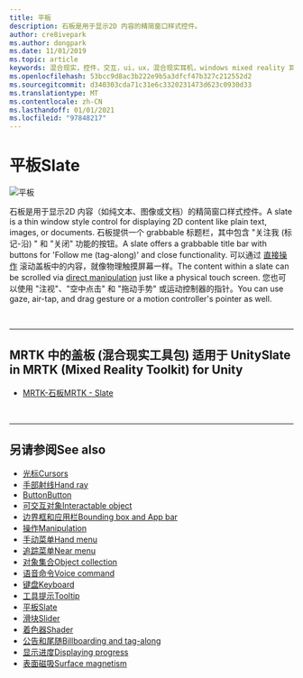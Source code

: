```yaml
---
title: 平板
description: 石板是用于显示2D 内容的精简窗口样式控件。
author: cre8ivepark
ms.author: dongpark
ms.date: 11/01/2019
ms.topic: article
keywords: 混合现实，控件，交互，ui，ux，混合现实耳机，windows mixed reality 耳机，虚拟现实耳机，HoloLens，石板，MRTK，混合现实工具包
ms.openlocfilehash: 53bcc9d8ac3b222e9b5a3dfcf47b327c212552d2
ms.sourcegitcommit: d340303cda71c31e6c3320231473d623c0930d33
ms.translationtype: MT
ms.contentlocale: zh-CN
ms.lasthandoff: 01/01/2021
ms.locfileid: "97848217"
---
```

# <a name="slate"></a><span data-ttu-id="cc6f8-104">平板</span><span class="sxs-lookup"><span data-stu-id="cc6f8-104">Slate</span></span>

![平板](images/UX_Hero_Slate.jpg)

<span data-ttu-id="cc6f8-106">石板是用于显示2D 内容（如纯文本、图像或文档）的精简窗口样式控件。</span><span class="sxs-lookup"><span data-stu-id="cc6f8-106">A slate is a thin window style control for displaying 2D content like plain text, images, or documents.</span></span> <span data-ttu-id="cc6f8-107">石板提供一个 grabbable 标题栏，其中包含 "关注我 (标记-沿) " 和 "关闭" 功能的按钮。</span><span class="sxs-lookup"><span data-stu-id="cc6f8-107">A slate offers a grabbable title bar with buttons for 'Follow me (tag-along)' and close functionality.</span></span> <span data-ttu-id="cc6f8-108">可以通过 [直接操作](direct-manipulation.md#2d-slate-interaction) 滚动盖板中的内容，就像物理触摸屏幕一样。</span><span class="sxs-lookup"><span data-stu-id="cc6f8-108">The content within a slate can be scrolled via [direct manipulation](direct-manipulation.md#2d-slate-interaction) just like a physical touch screen.</span></span> <span data-ttu-id="cc6f8-109">您也可以使用 "注视"、"空中点击" 和 "拖动手势" 或运动控制器的指针。</span><span class="sxs-lookup"><span data-stu-id="cc6f8-109">You can use gaze, air-tap, and drag gesture or a motion controller's pointer as well.</span></span>

<br>

---

## <a name="slate-in-mrtk-mixed-reality-toolkit-for-unity"></a><span data-ttu-id="cc6f8-110">MRTK 中的盖板 (混合现实工具包) 适用于 Unity</span><span class="sxs-lookup"><span data-stu-id="cc6f8-110">Slate in MRTK (Mixed Reality Toolkit) for Unity</span></span>

* [<span data-ttu-id="cc6f8-111">MRTK-石板</span><span class="sxs-lookup"><span data-stu-id="cc6f8-111">MRTK - Slate</span></span>](https://microsoft.github.io/MixedRealityToolkit-Unity/Documentation/README_Slate.html)

<br>

---

## <a name="see-also"></a><span data-ttu-id="cc6f8-112">另请参阅</span><span class="sxs-lookup"><span data-stu-id="cc6f8-112">See also</span></span>

* [<span data-ttu-id="cc6f8-113">光标</span><span class="sxs-lookup"><span data-stu-id="cc6f8-113">Cursors</span></span>](cursors.md)
* [<span data-ttu-id="cc6f8-114">手部射线</span><span class="sxs-lookup"><span data-stu-id="cc6f8-114">Hand ray</span></span>](point-and-commit.md)
* [<span data-ttu-id="cc6f8-115">Button</span><span class="sxs-lookup"><span data-stu-id="cc6f8-115">Button</span></span>](button.md)
* [<span data-ttu-id="cc6f8-116">可交互对象</span><span class="sxs-lookup"><span data-stu-id="cc6f8-116">Interactable object</span></span>](interactable-object.md)
* [<span data-ttu-id="cc6f8-117">边界框和应用栏</span><span class="sxs-lookup"><span data-stu-id="cc6f8-117">Bounding box and App bar</span></span>](app-bar-and-bounding-box.md)
* [<span data-ttu-id="cc6f8-118">操作</span><span class="sxs-lookup"><span data-stu-id="cc6f8-118">Manipulation</span></span>](direct-manipulation.md)
* [<span data-ttu-id="cc6f8-119">手动菜单</span><span class="sxs-lookup"><span data-stu-id="cc6f8-119">Hand menu</span></span>](hand-menu.md)
* [<span data-ttu-id="cc6f8-120">追踪菜单</span><span class="sxs-lookup"><span data-stu-id="cc6f8-120">Near menu</span></span>](near-menu.md)
* [<span data-ttu-id="cc6f8-121">对象集合</span><span class="sxs-lookup"><span data-stu-id="cc6f8-121">Object collection</span></span>](object-collection.md)
* [<span data-ttu-id="cc6f8-122">语音命令</span><span class="sxs-lookup"><span data-stu-id="cc6f8-122">Voice command</span></span>](voice-input.md)
* [<span data-ttu-id="cc6f8-123">键盘</span><span class="sxs-lookup"><span data-stu-id="cc6f8-123">Keyboard</span></span>](keyboard.md)
* [<span data-ttu-id="cc6f8-124">工具提示</span><span class="sxs-lookup"><span data-stu-id="cc6f8-124">Tooltip</span></span>](tooltip.md)
* [<span data-ttu-id="cc6f8-125">平板</span><span class="sxs-lookup"><span data-stu-id="cc6f8-125">Slate</span></span>](slate.md)
* [<span data-ttu-id="cc6f8-126">滑块</span><span class="sxs-lookup"><span data-stu-id="cc6f8-126">Slider</span></span>](slider.md)
* [<span data-ttu-id="cc6f8-127">着色器</span><span class="sxs-lookup"><span data-stu-id="cc6f8-127">Shader</span></span>](shader.md)
* [<span data-ttu-id="cc6f8-128">公告和尾随</span><span class="sxs-lookup"><span data-stu-id="cc6f8-128">Billboarding and tag-along</span></span>](billboarding-and-tag-along.md)
* [<span data-ttu-id="cc6f8-129">显示进度</span><span class="sxs-lookup"><span data-stu-id="cc6f8-129">Displaying progress</span></span>](progress.md)
* [<span data-ttu-id="cc6f8-130">表面磁吸</span><span class="sxs-lookup"><span data-stu-id="cc6f8-130">Surface magnetism</span></span>](surface-magnetism.md)
